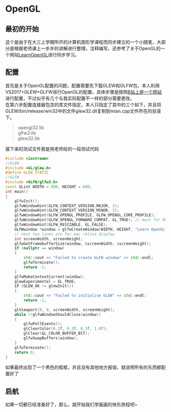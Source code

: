 # OpenGL
## 最初的开始
这个是由于在大三上学期所开的计算机图形学课程而同步建立的一个小随笔，大部分是根据老师课上一步步的讲解进行整理，注释编写，还参考了关于OpenGL的一个网站[LearnOpenGL](https://learnopengl-cn.readthedocs.io/zh/latest/01%20Getting%20started/04%20Hello%20Triangle/)进行同步学习。<br>
## 配置
首先是关于OpenGL配置的问题，配置需要先下载GLEW和GLFW包，本人利用VS2017+GLEW+GLFW进行OpenGL的配置，具体步骤是按照[B站上是一个网站](https://www.bilibili.com/read/cv183332)进行配置，不过似乎有几个与我实际配置不一样的部分需要更改。<br>
在第六步配置连接器包含的库文件指定，本人只指定了其中的三个如下，并且将GLEW/bin/release/win32中的文件glew32.dll复制到mian.cpp文件所在的目录下。<br>
>opengl32.lib<br>
>glfw3.lib<br>
>glew32.lib<br>

接下来的测试文件我是用老师给的一段测试代码
```cpp
#include <iostream>
//GLEW
#include <GL/glew.h>
#define GLEW_STATIC
//GLFW
#include <GLFW/glfw3.h>
const GLint WIDTH = 800, HEIGHT = 600;
int main()
{
	glfwInit();
	glfwWindowHint(GLFW_CONTEXT_VERSION_MAJOR, 3);
	glfwWindowHint(GLFW_CONTEXT_VERSION_MINOR, 3);
	glfwWindowHint(GLFW_OPENGL_PROFILE, GLFW_OPENGL_CORE_PROFILE);
	glfwWindowHint(GLFW_OPENGL_FORWARD_COMPAT, GL_TRUE); // must for Mac
	glfwWindowHint(GLFW_RESIZABLE, GL_FALSE);
	GLFWwindow *window = glfwCreateWindow(WIDTH, HEIGHT, "Learn OpenGL", nullptr,nullptr);
	// next two lines are for mac retina display
	int screenWidth, screenHeight;
	glfwGetFramebufferSize(window, &screenWidth, &screenHeight);
	if (nullptr == window)
	{
		std::cout << "Failed to create GLFW window" << std::endl;
		glfwTerminate();
		return -1;
	}
	glfwMakeContextCurrent(window);
	glewExperimental = GL_TRUE;
	if (GLEW_OK != glewInit())
	{
		std::cout << "Failed to initialise GLEW" << std::endl;
		return -1;
	}
	glViewport(0, 0, screenWidth, screenHeight);
	while (!glfwWindowShouldClose(window))
	{
		glfwPollEvents();
		glClearColor(0.2f, 0.3f, 0.3f, 1.0f);
		glClear(GL_COLOR_BUFFER_BIT);
		glfwSwapBuffers(window);
	}
	glfwTerminate();
	return 0;
}
```
如果最终出现了一个黑色的框框，并且没有其他地方报错，就说明所有的东西都配置好了
## 启航
如果一切都已经准备好了，那么，就开始我们学画画的快乐旅程吧~
